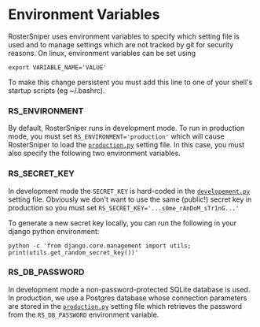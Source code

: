 # Environment Variables

RosterSniper uses environment variables to specify which setting file is used and to manage settings which are not tracked by git for security reasons. On linux, environment variables can be set using 
```
export VARIABLE_NAME='VALUE'
```

To make this change persistent you must add this line to one of your shell's startup scripts (eg \~/.bashrc).

### RS_ENVIRONMENT

By default, RosterSniper runs in development mode. To run in production mode, you must set `RS_ENVIRONMENT='production'` which will cause RosterSniper to load the [`production.py`][prod] setting file. In this case, you must also specify the following two environment variables.

### RS_SECRET_KEY

In development mode the `SECRET_KEY` is hard-coded in the [`developement.py`][dev] setting file. Obviously we don't want to use the same (public!) secret key in production so you must set `RS_SECRET_KEY='...s0me_rAnDoM_sTr1nG...'`

To generate a new secret key locally, you can run the following in your django python environment:
```
python -c 'from django.core.management import utils; print(utils.get_random_secret_key())'
```

### RS_DB_PASSWORD
In development mode a non-password-protected SQLite database is used. In production, we use a Postgres database whose connection parameters are stored in the [`production.py`][prod] setting file which retrieves the password from the `RS_DB_PASSWORD` environment variable.

[prod]: /django_project/django_project/settings/production.py
[dev]: /django_project/django_project/settings/development.py
